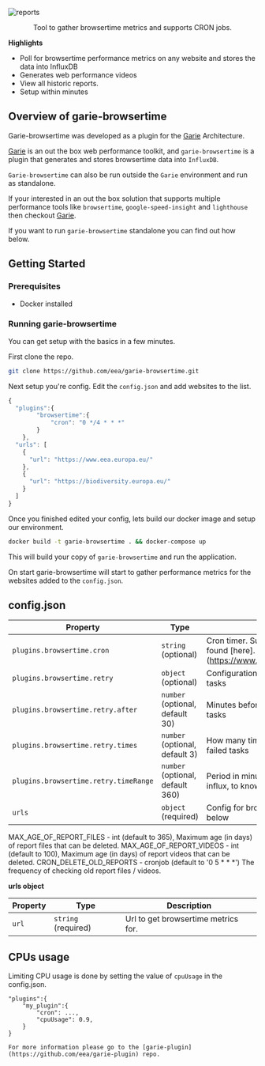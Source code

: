 ![reports](./screenshots/browsertime-logo.png 'Reports')

<p align="center">
  <p align="center">Tool to gather browsertime metrics and supports CRON jobs.<p>
</p>

**Highlights**

-   Poll for browsertime performance metrics on any website and stores the data into InfluxDB
-   Generates web performance videos
-   View all historic reports.
-   Setup within minutes


## Overview of garie-browsertime

Garie-browsertime was developed as a plugin for the [Garie](https://github.com/boyney123/garie) Architecture.

[Garie](https://github.com/boyney123/garie) is an out the box web performance toolkit, and `garie-browsertime` is a plugin that generates and stores browsertime data into `InfluxDB`.

`Garie-browsertime` can also be run outside the `Garie` environment and run as standalone.

If your interested in an out the box solution that supports multiple performance tools like `browsertime`, `google-speed-insight` and `lighthouse` then checkout [Garie](https://github.com/boyney123/garie).

If you want to run `garie-browsertime` standalone you can find out how below.

## Getting Started

### Prerequisites

-   Docker installed

### Running garie-browsertime

You can get setup with the basics in a few minutes.

First clone the repo.

```sh
git clone https://github.com/eea/garie-browsertime.git
```

Next setup you're config. Edit the `config.json` and add websites to the list.

```javascript
{
  "plugins":{
        "browsertime":{
            "cron": "0 */4 * * *"
        }
    },
  "urls": [
    {
      "url": "https://www.eea.europa.eu/"
    },
    {
      "url": "https://biodiversity.europa.eu/"
    }
  ]
}
```

Once you finished edited your config, lets build our docker image and setup our environment.

```sh
docker build -t garie-browsertime . && docker-compose up
```

This will build your copy of `garie-browsertime` and run the application.

On start garie-browsertime will start to gather performance metrics for the websites added to the `config.json`.

## config.json

| Property | Type                | Description                                                                          |
| -------- | ------------------- | ------------------------------------------------------------------------------------ |
| `plugins.browsertime.cron`   | `string` (optional) | Cron timer. Supports syntax can be found [here].(https://www.npmjs.com/package/cron) |
| `plugins.browsertime.retry`   | `object` (optional) | Configuration how to retry the failed tasks |
| `plugins.browsertime.retry.after`   | `number` (optional, default 30) | Minutes before we retry to execute the tasks |
| `plugins.browsertime.retry.times`   | `number` (optional, default 3) | How many time to retry to execute the failed tasks |
| `plugins.browsertime.retry.timeRange`   | `number` (optional, default 360) | Period in minutes to be checked in influx, to know if a task failed |
| `urls`   | `object` (required) | Config for browsertime. More detail below                                            |

MAX_AGE_OF_REPORT_FILES - int (default to 365), Maximum age (in days) of report files that can be deleted.
MAX_AGE_OF_REPORT_VIDEOS - int (default to 100), Maximum age (in days) of report videos that can be deleted.
CRON_DELETE_OLD_REPORTS - cronjob (default to '0 5 * * *') The frequency of checking old report files / videos.

**urls object**

| Property | Type                | Description                         |
| -------- | ------------------- | ----------------------------------- |
| `url`    | `string` (required) | Url to get browsertime metrics for. |

## CPUs usage

Limiting CPU usage is done by setting the value of `cpuUsage` in the config.json.
```
"plugins":{
	"my_plugin":{
		"cron": ...,
		"cpuUsage": 0.9,
	}
}

For more information please go to the [garie-plugin](https://github.com/eea/garie-plugin) repo.


